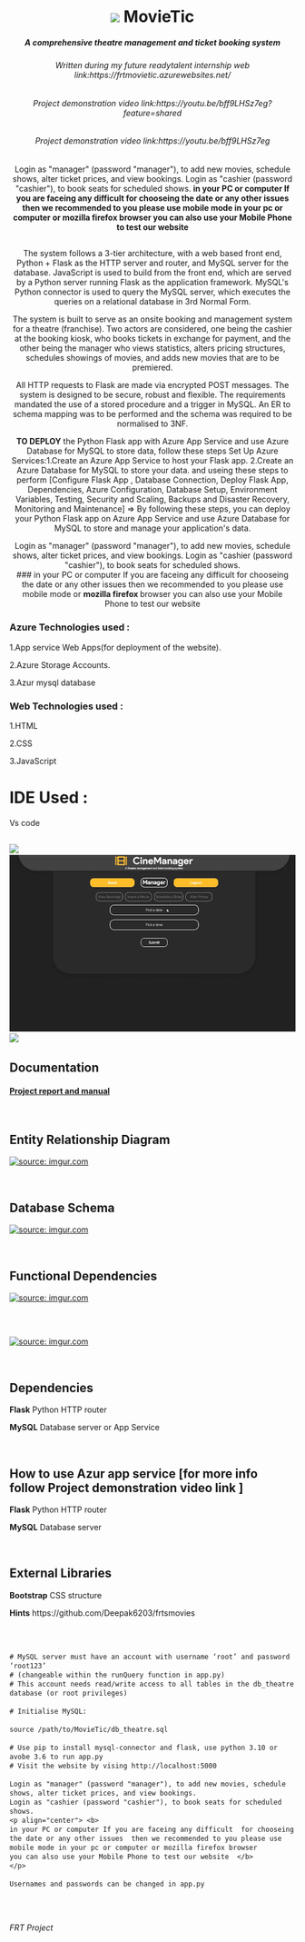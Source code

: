 <h1 align="center">
  <img src="https://github.com/encharm/Font-Awesome-SVG-PNG/blob/master/black/png/32/film.png"/>
  MovieTic
</h1>

<h5 align="center">A comprehensive theatre management and ticket booking system</h5>
<h6 align="center">Written during my future readytalent internship web link:https://frtmovietic.azurewebsites.net/ </h6>
<h6 align="center">Project demonstration video  link:https://youtu.be/bff9LHSz7eg?feature=shared </h6>
<h6 align="center">Project demonstration video  link:https://youtu.be/bff9LHSz7eg </h6>


<p align="center">
Login as "manager" (password "manager"), to add new movies, schedule shows, alter ticket prices, and view bookings.
Login as "cashier (password "cashier"), to book seats for scheduled shows.
<b> in your PC or computer If you are faceing any difficult  for chooseing the date or any other issues  then we recommended to you please use  mobile mode in your pc or computer or   mozilla firefox  browser 
you can also use your Mobile Phone to test our website </b>
</p>



## 

<p align="center">
The system follows a 3-tier architecture, with a web based front end, Python + Flask as the HTTP server and router, and MySQL server for the database. JavaScript is used to build from the front end, which are served by a Python server running Flask as the application framework. MySQL's Python connector is used to query the MySQL server, which executes the queries on a relational database in 3rd Normal Form.
</p>
<p align="center">
The system is built to serve as an onsite booking and management system for a theatre (franchise). Two actors are considered, one being the cashier at the booking kiosk, who books tickets in exchange for payment, and the other being the manager who views statistics, alters pricing structures, schedules showings of movies, and adds new movies that are to be premiered.
</p>
<p align="center">
All HTTP requests to Flask are made via encrypted POST messages. The system is designed to be secure, robust and flexible. The requirements mandated the use of a stored procedure and a trigger in MySQL. An ER to schema mapping was to be performed and the schema was required to be normalised to 3NF.
</p>
<p align="center">
<b>TO DEPLOY</b> the Python Flask app with Azure App Service and use Azure Database for MySQL to store data, follow these steps Set Up Azure Services:1.Create an Azure App Service to host your Flask app. 2.Create an Azure Database for MySQL to store your data. and useing these steps to perform [Configure Flask App , Database Connection, Deploy Flask App, Dependencies, Azure Configuration, Database Setup, Environment Variables, Testing, Security and Scaling, Backups and Disaster Recovery, Monitoring and Maintenance]   => By following these steps, you can deploy your Python Flask app on Azure App Service and use Azure Database for MySQL to store and manage your application's data.
</p>
<p align="center">
Login as "manager" (password "manager"), to add new movies, schedule shows, alter ticket prices, and view bookings.
Login as "cashier (password "cashier"), to book seats for scheduled shows.   <br/>
### in your PC or computer If you are faceing any difficult  for chooseing the date or any other issues  then we recommended to you please use  mobile mode or  <b> mozilla firefox </b> browser 
you can also use your Mobile Phone to test our website 
</p>

### Azure Technologies used :

1.App service  Web Apps(for deployment of the website).

2.Azure Storage Accounts.

3.Azur mysql database

### Web Technologies used :

1.HTML

2.CSS

3.JavaScript

# IDE Used :

Vs code



## 

<img src="/art/1.gif?raw=true"/>
<img src="/art/2.gif?raw=true"/>
<img src="/art/3.gif?raw=true"/>

## Documentation

 ####  [Project report and manual](https://docs.google.com/document/d/1FM910xSRuvSdctJPRQz1x_DkcXHST_NvCTRobD6exUI/edit?usp=sharing)

<br />

## Entity Relationship Diagram
 <a href="https://imgur.com/FqtbNFe"><img src="https://i.imgur.com/FqtbNFe.png" title="source: imgur.com" /></a>
 
<br />

## Database Schema
 <a href="https://imgur.com/Ldlxg5Y"><img src="https://i.imgur.com/Ldlxg5Y.png" title="source: imgur.com" /></a>
 
<br />

## Functional Dependencies
 <a href="https://imgur.com/DtWk0Va"><img src="https://i.imgur.com/DtWk0Va.png" title="source: imgur.com" /></a>
 
<br />

##

<a href="https://imgur.com/E76mfpY"><img src="https://i.imgur.com/E76mfpY.png" title="source: imgur.com" /></a>

<br />

## Dependencies
 <p> <strong>Flask</strong> Python HTTP router</p>
 <p> <strong>MySQL</strong> Database server or App Service</p>
 
 <br />

 ## How to use Azur app service  [for more info follow Project demonstration video  link ]
 <p> <strong>Flask</strong> Python HTTP router</p>
 <p> <strong>MySQL</strong> Database server</p>
 
 <br />


 

## External Libraries
 <p> <strong>Bootstrap</strong> CSS structure</p>
 <p> <strong>Hints</strong> https://github.com/Deepak6203/frtsmovies</p>
 <br />

## 

```
# MySQL server must have an account with username ‘root’ and password ‘root123’ 
# (changeable within the runQuery function in app.py)
# This account needs read/write access to all tables in the db_theatre database (or root privileges)

# Initialise MySQL:

source /path/to/MovieTic/db_theatre.sql

# Use pip to install mysql-connector and flask, use python 3.10 or avobe 3.6 to run app.py 
# Visit the website by vising http://localhost:5000 

Login as "manager" (password "manager"), to add new movies, schedule shows, alter ticket prices, and view bookings.
Login as "cashier (password "cashier"), to book seats for scheduled shows.
<p align="center"> <b> 
in your PC or computer If you are faceing any difficult  for chooseing the date or any other issues  then we recommended to you please use  mobile mode in your pc or computer or mozilla firefox browser 
you can also use your Mobile Phone to test our website  </b>
</p>

Usernames and passwords can be changed in app.py

```
<br />

##
*FRT Project*
